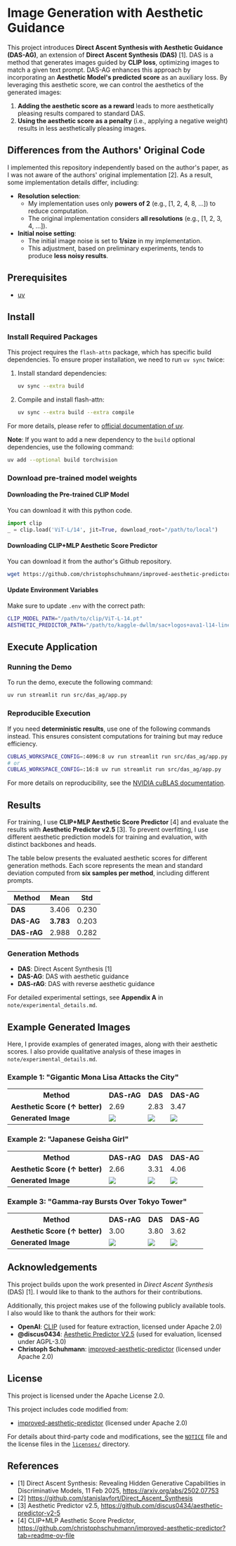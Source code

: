 # Image Generation with Aesthetic Guidance

This project introduces **Direct Ascent Synthesis with Aesthetic Guidance (DAS-AG)**, an extension of **Direct Ascent Synthesis (DAS)** [1]. DAS is a method that generates images guided by **CLIP loss**, optimizing images to match a given text prompt. DAS-AG enhances this approach by incorporating an **Aesthetic Model's predicted score** as an auxiliary loss. By leveraging this aesthetic score, we can control the aesthetics of the generated images:

1. **Adding the aesthetic score as a reward** leads to more aesthetically pleasing results compared to standard DAS.
2. **Using the aesthetic score as a penalty** (i.e., applying a negative weight) results in less aesthetically pleasing images.

## Differences from the Authors' Original Code

I implemented this repository independently based on the author's paper, as I was not aware of the authors' original implementation [2].
As a result, some implementation details differ, including:

- **Resolution selection**:
  - My implementation uses only **powers of 2** (e.g., [1, 2, 4, 8, ...]) to reduce computation.
  - The original implementation considers **all resolutions** (e.g., [1, 2, 3, 4, ...]).
- **Initial noise setting**:
  - The initial image noise is set to **1/size** in my implementation.
  - This adjustment, based on preliminary experiments, tends to produce **less noisy results**.

## Prerequisites

- [uv](https://docs.astral.sh/uv/concepts/tools/)

## Install

### Install Required Packages

This project requires the `flash-attn` package, which has specific build dependencies.
To ensure proper installation, we need to run `uv sync` twice:

1. Install standard dependencies:
    ```bash
    uv sync --extra build
    ```
2. Compile and install flash-attn:
    ```bash
    uv sync --extra build --extra compile
    ```

For more details, please refer to [official documentation of uv](https://docs.astral.sh/uv/concepts/projects/config/#build-isolation).

**Note**: If you want to add a new dependency to the `build` optional dependencies, use the following command:
```bash
uv add --optional build torchvision
```

### Download pre-trained model weights

#### Downloading the Pre-trained CLIP Model

You can download it with this python code.
```python
import clip
_ = clip.load('ViT-L/14', jit=True, download_root="/path/to/local")
```
#### Downloading CLIP+MLP Aesthetic Score Predictor

You can download it from the author's Github repository.

```bash
wget https://github.com/christophschuhmann/improved-aesthetic-predictor/raw/refs/heads/main/sac+logos+ava1-l14-linearMSE.pth /path/to/local
```

#### Update Environment Variables

Make sure to update `.env` with the correct path:

```bash
CLIP_MODEL_PATH="/path/to/clip/ViT-L-14.pt"
AESTHETIC_PREDICTOR_PATH="/path/to/kaggle-dwllm/sac+logos+ava1-l14-linearMSE.pth"
```

## Execute Application

### Running the Demo

To run the demo, execute the following command:
```bash
uv run streamlit run src/das_ag/app.py
```

### Reproducible Execution

If you need **deterministic results**, use one of the following commands instead.
This ensures consistent computations for training but may reduce efficiency.

```bash
CUBLAS_WORKSPACE_CONFIG=:4096:8 uv run streamlit run src/das_ag/app.py
# or
CUBLAS_WORKSPACE_CONFIG=:16:8 uv run streamlit run src/das_ag/app.py
```

For more details on reproducibility, see the [NVIDIA cuBLAS documentation](https://docs.nvidia.com/cuda/cublas/index.html#results-reproducibility).

## Results

For training, I use **CLIP+MLP Aesthetic Score Predictor** [4] and evaluate the results with **Aesthetic Predictor v2.5** [3].
To prevent overfitting, I use different aesthetic prediction models for training and evaluation, with distinct backbones and heads.

The table below presents the evaluated aesthetic scores for different generation methods.
Each score represents the mean and standard deviation computed from **six samples per method**, including different prompts.

| Method  | Mean  | Std  |
|---------|------|------|
| **DAS**     | 3.406 | 0.230 |
| **DAS-AG**  | **3.783** | 0.203 |
| **DAS-rAG** | 2.988 | 0.282 |

### **Generation Methods**
- **DAS**: Direct Ascent Synthesis [1]
- **DAS-AG**: DAS with aesthetic guidance
- **DAS-rAG**: DAS with reverse aesthetic guidance

For detailed experimental settings, see **Appendix A** in `note/experimental_details.md`.

## Example Generated Images

Here, I provide examples of generated images, along with their aesthetic scores.
I also provide qualitative analysis of these images in `note/experimental_details.md`.

### Example 1: "Gigantic Mona Lisa Attacks the City"

<table>
    <tr>
        <th><b>Method</b></th>
        <th>DAS-rAG</th>
        <th>DAS</th>
        <th>DAS-AG</th>
    </tr>
    <tr>
        <td><b>Aesthetic Score (↑ better)</b></td>
        <td>2.69</td>
        <td>2.83</td>
        <td>3.47</td>
    </tr>
    <tr>
        <td><b>Generated Image</b></td>
        <td>
            <img src="https://github.com/user-attachments/assets/909b503c-045e-4c92-9f25-11960dddcf4a"/>
        </td>
        <td>
            <img src="https://github.com/user-attachments/assets/0c82d3fd-43b7-48e0-ae4b-d0a6fa15c384"/>
        </td>
        <td>
            <img src="https://github.com/user-attachments/assets/f78b57da-15c3-4e0d-9e2f-742ff71ff675">
        </td>
    </tr>
</table>

### Example 2: "Japanese Geisha Girl"

<table>
    <tr>
        <th><b>Method</b></th>
        <th>DAS-rAG</th>
        <th>DAS</th>
        <th>DAS-AG</th>
    </tr>
    <tr>
        <td><b>Aesthetic Score (↑ better)</b></td>
        <td>2.66</td>
        <td>3.31</td>
        <td>4.06</td>
    </tr>
    <tr>
        <td><b>Generated Image</b></td>
        <td>
            <img src="https://github.com/user-attachments/assets/f6efa726-f4e3-4ad5-af61-1432ba725506"/>
        </td>
        <td>
            <img src="https://github.com/user-attachments/assets/a972adba-ecda-4d89-95d3-0de6b772ed75"/>
        </td>
        <td>
            <img src="https://github.com/user-attachments/assets/f51b88fe-94d0-4b0d-8ce9-0e25bd64a718">
        </td>
    </tr>
</table>

### Example 3: "Gamma-ray Bursts Over Tokyo Tower"

<table>
    <tr>
        <th><b>Method</b></th>
        <th>DAS-rAG</th>
        <th>DAS</th>
        <th>DAS-AG</th>
    </tr>
    <tr>
        <td><b>Aesthetic Score (↑ better)</b></td>
        <td>3.00</td>
        <td>3.80</td>
        <td>3.62</td>
    </tr>
    <tr>
        <td><b>Generated Image</b></td>
        <td>
            <img src="https://github.com/user-attachments/assets/dfb3318f-1da1-4730-98c9-1a4439700a21"/>
        </td>
        <td>
            <img src="https://github.com/user-attachments/assets/1a6d5cb9-54b5-4619-a009-782a1ea12868"/>
        </td>
        <td>
            <img src="https://github.com/user-attachments/assets/7a82e1c3-fbd5-4d1b-b04b-a27155213a74">
        </td>
    </tr>
</table>

## Acknowledgements

This project builds upon the work presented in *Direct Ascent Synthesis* (DAS) [1]. I would like to thank to the authors for their contributions.

Additionally, this project makes use of the following publicly available tools. I also would like to thank the authors for their work:

- **OpenAI**: [CLIP](https://github.com/openai/CLIP) (used for feature extraction, licensed under Apache 2.0)
- **@discus0434**: [Aesthetic Predictor V2.5](https://github.com/discus0434/aesthetic-predictor-v2-5) (used for evaluation, licensed under AGPL-3.0)
- **Christoph Schuhmann**: [improved-aesthetic-predictor](https://github.com/christophschuhmann/improved-aesthetic-predictor) (licensed under Apache 2.0)

## License

This project is licensed under the Apache License 2.0.

This project includes code modified from:
- [improved-aesthetic-predictor](https://github.com/christophschuhmann/improved-aesthetic-predictor) (licensed under Apache 2.0)

For details about third-party code and modifications, see the [`NOTICE`](NOTICE) file and the license files in the [`licenses/`](licenses/) directory.

## References

- [1] Direct Ascent Synthesis: Revealing Hidden Generative Capabilities in Discriminative Models, 11 Feb 2025, https://arxiv.org/abs/2502.07753
- [2] https://github.com/stanislavfort/Direct_Ascent_Synthesis
- [3] Aesthetic Predictor v2.5, https://github.com/discus0434/aesthetic-predictor-v2-5
- [4] CLIP+MLP Aesthetic Score Predictor, https://github.com/christophschuhmann/improved-aesthetic-predictor?tab=readme-ov-file

